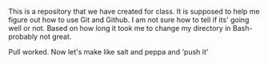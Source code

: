 This is a repository that we have created for class. 
It is supposed to help me figure out how to use Git and Github. 
I am not sure how to tell if its' going well or not. 
Based on how long it took me to change my directory in Bash- probably not great.  

Pull worked. Now let's make like salt and peppa and 'push it' 

